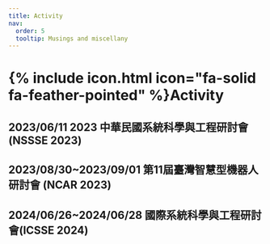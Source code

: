 ```yaml
---
title: Activity
nav:
  order: 5
  tooltip: Musings and miscellany
---
```


# {% include icon.html icon="fa-solid fa-feather-pointed" %}Activity

## 2023/06/11 2023 中華民國系統科學與工程研討會(NSSSE 2023)

## 2023/08/30~2023/09/01 第11屆臺灣智慧型機器人研討會 (NCAR 2023)

## 2024/06/26~2024/06/28 國際系統科學與工程研討會(ICSSE 2024)
